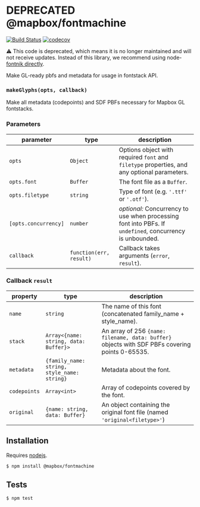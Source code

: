 # DEPRECATED @mapbox/fontmachine

[![Build Status](https://travis-ci.org/mapbox/fontmachine.svg?branch=master)](https://travis-ci.org/mapbox/fontmachine) [![codecov](https://codecov.io/gh/mapbox/fontmachine/branch/master/graph/badge.svg)](https://codecov.io/gh/mapbox/fontmachine)

:warning: This code is deprecated, which means it is no longer maintained and will not receive updates. Instead of this library, we recommend using node-[fontnik directly](https://github.com/mapbox/node-fontnik).

Make GL-ready pbfs and metadata for usage in fontstack API.

### `makeGlyphs(opts, callback)`

Make all metadata (codepoints) and SDF PBFs necessary for Mapbox GL fontstacks.

### Parameters

| parameter            | type                     | description                                                                                                                                                                                                                                                                                                                                                                                                                                                                         |
| -------------------- | ------------------------ | ----------------------------------------------------------------------------------------------------------------------------------------------------------------------------------------------------------------------------------------------------------------------------------------------------------------------------------------------------------------------------------------------------------------------------------------------------------------------------------- |
| `opts`               | `Object`                   | Options object with required `font` and `filetype` properties, and any optional parameters.                                                                                                                                                                                                                                                                                                                                                                                         |
| `opts.font`          | `Buffer`                   | The font file as a `Buffer`.                                                                                                                                                                                                                                                                                                                                                                                                                                                        |
| `opts.filetype`      | `string`                   | Type of font (e.g. `'.ttf'` or `'.otf'`).                                                                                                                                                                                                                                                                                                                                                                                                                                           |
| `[opts.concurrency]` | `number`                   | _optional:_ Concurrency to use when processing font into PBFs. If `undefined`, concurrency is unbounded.                                                                                                                                                                                                                                                                                                                                                                            |
| `callback`           | `function(err, result)` | Callback takes arguments (`error`, `result`).

### Callback `result`

| property   | type                                  | description                                                                                 |
| ---------- | ------------------------------------- | ------------------------------------------------------------------------------------------- |
| `name`     | `string`                              | The name of this font (concatenated family_name + style_name).                              |
| `stack`    | `Array<{name: string, data: Buffer}>` | An array of 256 `{name: filename, data: buffer}` objects with SDF PBFs covering points 0-65535. |
| `metadata` | `{family_name: string, style_name: string}`                              | Metadata about the font.                                  |
| `codepoints` | `Array<int>` | Array of codepoints covered by the font.
| `original` | `{name: string, data: Buffer}`        | An object containing the original font file (named `'original<filetype>'`)                 |

## Installation

Requires [nodejs](http://nodejs.org/).

```sh
$ npm install @mapbox/fontmachine
```

## Tests

```sh
$ npm test
```


